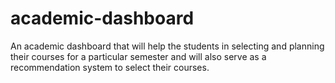 # academic-dashboard
An academic dashboard that will help the students in selecting and planning their courses for a particular semester and will also serve as a recommendation system to select their courses.
